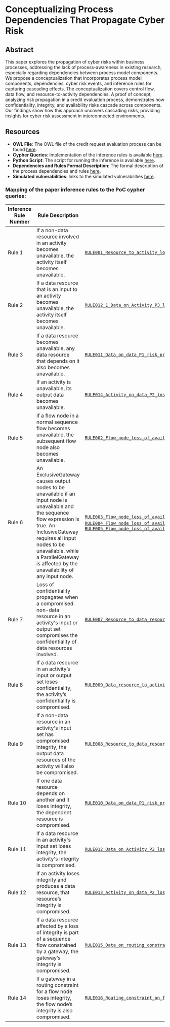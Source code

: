 # Conceptualizing Process Dependencies That Propagate Cyber Risk

## Abstract
This paper explores the propagation of cyber risks within business processes, addressing the lack of process-awareness in existing research, especially regarding dependencies between process model components. We propose a conceptualization that incorporates process model components, dependencies, cyber risk events, and inference rules for capturing cascading effects. The conceptualization covers control flow, data flow, and resource-to-activity dependencies. A proof of concept, analyzing risk propagation in a credit evaluation process, demonstrates how confidentiality, integrity, and availability risks cascade across components. Our findings show how this approach uncovers cascading risks, providing insights for cyber risk assessment in interconnected environments.

## Resources

- **OWL File**: The OWL file of the credit request evaluation process can be found [here](./bbo_credit_request.xml).
- **Cypher Queries**: Implementation of the inference rules is available [here](./queries).
- **Python Script**: The script for running the inference is available [here](./risk_prop_demo.py).
- **Dependencies and Rules Formal Description**: The formal description of the process dependencies and rules [here](./Process_dependencies_that_propagate_cyber_risk__Process_dependencies_and_inference_rules.pdf).
- **Simulated vulnerabilities**: links to the simulated vulnerabilities [here](./simulated_vulnerabilities.txt).

### Mapping of the paper inference rules to the PoC cypher queries:

| Inference Rule Number | Rule Description                                                                                  | Cypher Query Name                                                                                          |
|------------------------|---------------------------------------------------------------------------------------------------|------------------------------------------------------------------------------------------------------------|
| Rule 1                 | If a non-data resource involved in an activity becomes unavailable, the activity itself becomes unavailable. | [`RULE001_Resource_to_activity_loss_of_availability_propagation.cypher`](./queries/RULE001_Resource_to_activity_loss_of_availability_propagation.cypher) |
| Rule 2                 | If a data resource that is an input to an activity becomes unavailable, the activity itself becomes unavailable. | [`RULE012_1_Data_on_Activity_P3_loss_of_availability_propagation.cypher`](./queries/RULE012_1_Data_on_Activity_P3_loss_of_availability_propagation.cypher) |
| Rule 3                 | If a data resource becomes unavailable, any data resource that depends on it also becomes unavailable. | [`RULE011_Data_on_data_P1_risk_propagation_of_availability.cypher`](./queries/RULE011_Data_on_data_P1_risk_propagation_of_availability.cypher) |
| Rule 4                 | If an activity is unavailable, its output data becomes unavailable.                                | [`RULE014_Activity_on_data_P2_loss_of_availability_propagation.cypher`](./queries/RULE014_Activity_on_data_P2_loss_of_availability_propagation.cypher) |
| Rule 5                 | If a flow node in a normal sequence flow becomes unavailable, the subsequent flow node also becomes unavailable. | [`RULE002_Flow_node_loss_of_availability_propagation_via_sequence_flow_pattern.cypher`](./queries/RULE002_Flow_node_loss_of_availability_propagation_via_sequence_flow_pattern.cypher) |
| Rule 6                 | An ExclusiveGateway causes output nodes to be unavailable if an input node is unavailable and the sequence flow expression is true. An InclusiveGateway requires all input nodes to be unavailable, while a ParallelGateway is affected by the unavailability of any input node. | [`RULE003_Flow_node_loss_of_availability_propagation_via_xor_pattern.cypher`](./queries/RULE003_Flow_node_loss_of_availability_propagation_via_xor_pattern.cypher); [`RULE004_Flow_node_loss_of_availability_propagation_via_or_pattern.cypher`](./queries/RULE004_Flow_node_loss_of_availability_propagation_via_or_pattern.cypher); [`RULE005_Flow_node_loss_of_availability_propagation_via_parallel_pattern.cypher`](./queries/RULE005_Flow_node_loss_of_availability_propagation_via_parallel_pattern.cypher) |
| Rule 7                 | Loss of confidentiality propagates when a compromised non-data resource in an activity's input or output set compromises the confidentiality of data resources involved. | [`RULE007_Resource_to_data_resource_loss_of_confidentiality_propagation.cypher`](./queries/RULE007_Resource_to_data_resource_loss_of_confidentiality_propagation.cypher) |
| Rule 8                 | If a data resource in an activity’s input or output set loses confidentiality, the activity’s confidentiality is compromised. | [`RULE009_Data_resource_to_activity_loss_of_confidentiality_propagation_P2_P3.cypher`](./queries/RULE009_Data_resource_to_activity_loss_of_confidentiality_propagation_P2_P3.cypher) |
| Rule 9                 | If a non-data resource in an activity's input set has compromised integrity, the output data resources of the activity will also be compromised. | [`RULE008_Resource_to_data_resource_loss_of_integrity_propagation.cypher`](./queries/RULE008_Resource_to_data_resource_loss_of_integrity_propagation.cypher) |
| Rule 10                | If one data resource depends on another and it loses integrity, the dependent resource is compromised. | [`RULE010_Data_on_data_P1_risk_propagation_of_integrity.cypher`](./queries/RULE010_Data_on_data_P1_risk_propagation_of_integrity.cypher) |
| Rule 11                | If a data resource in an activity's input set loses integrity, the activity's integrity is compromised. | [`RULE012_Data_on_Activity_P3_loss_of_integrity_propagation.cypher`](./queries/RULE012_Data_on_Activity_P3_loss_of_integrity_propagation.cypher) |
| Rule 12                | If an activity loses integrity and produces a data resource, that resource’s integrity is compromised. | [`RULE013_Activity_on_data_P2_loss_of_integrity_propagation.cypher`](./queries/RULE013_Activity_on_data_P2_loss_of_integrity_propagation.cypher) |
| Rule 13                | If a data resource affected by a loss of integrity is part of a sequence flow constrained by a gateway, the gateway’s integrity is compromised. | [`RULE015_Data_on_routing_constraint_P5_loss_of_integrity_propagation.cypher`](./queries/RULE015_Data_on_routing_constraint_P5_loss_of_integrity_propagation.cypher) |
| Rule 14                | If a gateway in a routing constraint for a flow node loses integrity, the flow node’s integrity is also compromised. | [`RULE016_Routing_constraint_on_flow_node_P6_loss_of_integrity_propagation.cypher`](./queries/RULE016_Routing_constraint_on_flow_node_P6_loss_of_integrity_propagation.cypher) |




